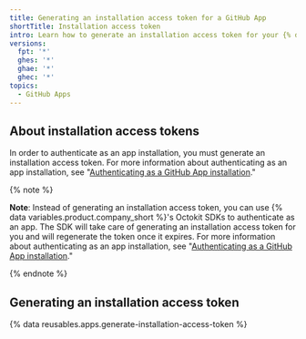 ```yaml
---
title: Generating an installation access token for a GitHub App
shortTitle: Installation access token
intro: Learn how to generate an installation access token for your {% data variables.product.prodname_github_app %}.
versions:
  fpt: '*'
  ghes: '*'
  ghae: '*'
  ghec: '*'
topics:
  - GitHub Apps
---
```


## About installation access tokens

In order to authenticate as an app installation, you must generate an installation access token. For more information about authenticating as an app installation, see "[Authenticating as a GitHub App installation](/apps/creating-github-apps/authenticating-with-a-github-app/authenticating-as-a-github-app-installation)."

{% note %}

**Note**: Instead of generating an installation access token, you can use {% data variables.product.company_short %}'s Octokit SDKs to authenticate as an app. The SDK will take care of generating an installation access token for you and will regenerate the token once it expires. For more information about authenticating as an app installation, see "[Authenticating as a GitHub App installation](/apps/creating-github-apps/authenticating-with-a-github-app/authenticating-as-a-github-app-installation)."

{% endnote %}

## Generating an installation access token

{% data reusables.apps.generate-installation-access-token %}

